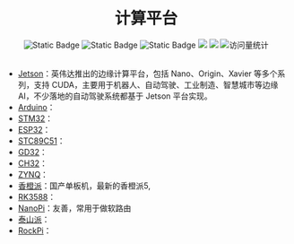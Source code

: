 <div align="center">
<h1>计算平台</h1>
</div>


<div align="center">
    <img alt="Static Badge" src="https://img.shields.io/badge/QQ-1482275402-red">
    <img alt="Static Badge" src="https://img.shields.io/badge/%E5%BE%AE%E4%BF%A1-lizhengxiao99-green">
    <img alt="Static Badge" src="https://img.shields.io/badge/Email-dauger%40126.com-brown">
    <a href="https://blog.csdn.net/daoge2666/"><img src="https://img.shields.io/badge/CSDN-论坛-c32136" /></a>
    <a href="https://www.zhihu.com/people/dao-ge-92-60/"><img src="https://img.shields.io/badge/Zhihu-知乎-blue" /></a>
    <img src="https://komarev.com/ghpvc/?username=LiZhengXiao99&label=Views&color=0e75b6&style=flat" alt="访问量统计" />
</div>

<br/>

* [Jetson](https://www.nvidia.com/en-us/autonomous-machines/)：英伟达推出的边缘计算平台，包括 Nano、Origin、Xavier 等多个系列，支持 CUDA，主要用于机器人、自动驾驶、工业制造、智慧城市等边缘AI，不少落地的自动驾驶系统都基于 Jetson 平台实现。
* [Arduino](https://www.arduino.cc/)：
* [STM32](https://www.st.com/zh/microcontrollers-microprocessors/stm32-32-bit-arm-cortex-mcus.html)：
* [ESP32](https://www.espressif.com.cn/)：
* [STC89C51](https://www.stcmicro.com/index.html)：
* [GD32](https://www.gd32mcu.com/cn/product/)：
* [CH32](https://www.wch.cn/products/productsCenter/mcuInterface?categoryId=70)：
* [ZYNQ](https://china.xilinx.com/products/silicon-devices/soc/zynq-7000.html)：
* [香橙派](http://www.orangepi.cn/)：国产单板机，最新的香橙派5,
* [RK3588](https://www.rock-chips.com/a/cn/product/RK35xilie/2022/0926/1656.html)：
* [NanoPi](https://www.friendlyelec.com/)：友善，常用于做软路由
* [泰山派](https://lckfb.com/project/detail/lctspi-2g-16g?param=baseInfo)：
* [RockPi](https://rockpi.org/)：